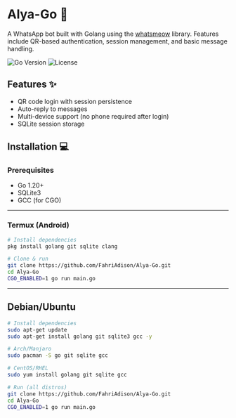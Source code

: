 # Alya-Go 🤖

A WhatsApp bot built with Golang using the [whatsmeow](https://github.com/tulir/whatsmeow) library. Features include QR-based authentication, session management, and basic message handling.

![Go Version](https://img.shields.io/badge/Go-1.20%2B-blue)
![License](https://img.shields.io/badge/License-MIT-green)

## Features ✨
- QR code login with session persistence
- Auto-reply to messages
- Multi-device support (no phone required after login)
- SQLite session storage

## Installation 💻

### **Prerequisites**
- Go 1.20+
- SQLite3
- GCC (for CGO)

---

### **Termux (Android)**
```bash
# Install dependencies
pkg install golang git sqlite clang

# Clone & run
git clone https://github.com/FahriAdison/Alya-Go.git
cd Alya-Go
CGO_ENABLED=1 go run main.go
```

---

## **Debian/Ubuntu**
```bash
# Install dependencies
sudo apt-get update
sudo apt-get install golang git sqlite3 gcc -y

# Arch/Manjaro
sudo pacman -S go git sqlite gcc

# CentOS/RHEL
sudo yum install golang git sqlite gcc

# Run (all distros)
git clone https://github.com/FahriAdison/Alya-Go.git
cd Alya-Go
CGO_ENABLED=1 go run main.go
```
